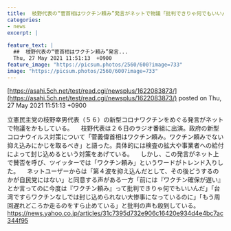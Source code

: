 ```yaml
---
title:  枝野代表の“菅首相はワクチン頼み”発言がネットで物議「批判できりゃ何でもいいんだ」  
categories:
- news
excerpt: |
  
feature_text: |
  ##  枝野代表の“菅首相はワクチン頼み”発言...
  Thu, 27 May 2021 11:51:13  +0900
feature_image: "https://picsum.photos/2560/600?image=733"
image: "https://picsum.photos/2560/600?image=733"
---
```


[https://asahi.5ch.net/test/read.cgi/newsplus/1622083873/](https://asahi.5ch.net/test/read.cgi/newsplus/1622083873/)
posted on Thu, 27 May 2021 11:51:13  +0900

<!--more-->

立憲民主党の枝野幸男代表（５６）の新型コロナワクチンをめぐる発言がネットで物議をかもしている。 　枝野代表は２６日のラジオ番組に出演。政府の新型コロナウイルス対策について「菅義偉首相はワクチン頼み。ワクチン頼みでない抑え込みにかじを取るべき」と語った。具体的には検査の拡大や事業者への給付によって封じ込めるという対策をあげている。 　しかし、この発言がネット上で賛否を呼び、ツイッターでは「ワクチン頼み」というワードがトレンド入りした。 　ネットユーザーからは「第４波を抑え込んだとして、その後どうするのかが自民党にはない」と同意する声がある一方「前には『ワクチン確保が遅い』とか言ってのに今度は『ワクチン頼み』って批判できりゃ何でもいいんだ」「台湾ですらワクチンなしでは封じ込められない大惨事になっているのに」「もう周回遅れどころか走るのをすら止めている」と批判の声も殺到している。 https://news.yahoo.co.jp/articles/31c7395d732e906c16420e934d4e4bc7ac344f95
